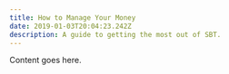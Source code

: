 ```yaml
---
title: How to Manage Your Money
date: 2019-01-03T20:04:23.242Z
description: A guide to getting the most out of SBT.
---
```

Content goes here.
